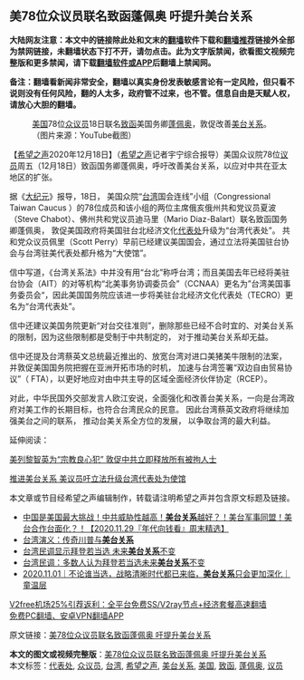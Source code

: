  <h2>美78位众议员联名致函蓬佩奥 吁提升美台关系</h2> <p class="notice"><b>大陆网友注意：本文中的链接除此处和文末的<a href="https://github.com/bannedbook/fanqiang" >翻墙</a>软件下载和<a href="https://github.com/killgcd/justmysocks/blob/master/README.md">翻墙推荐</a>链接外全部为禁网链接，未翻墙状态下打不开，请勿点击。此为文字版禁闻，欲看图文视频完整版和更多禁闻，请下载<a href="https://github.com/bannedbook/fanqiang">翻墙软件或APP</a>后翻墙上禁闻网。</p><p>备注：翻墙看新闻非常安全，翻墙以真实身份发表敏感言论有一定风险，但只看不说则没有任何风险，翻的人太多，政府管不过来，也不管。信息自由是天赋人权，请放心大胆的翻墙。</b></p>  <div class="entry"> <figure><figcaption><a href="https://www.bannedbook.org/bnews/tag/%e7%be%8e%e5%9b%bd/" class="st_tag internal_tag" rel="tag" title="标签 美国 下的日志">美国</a>78位<a href="https://www.bannedbook.org/bnews/tag/%E4%BC%97%E8%AE%AE%E5%91%98/" class="st_tag internal_tag" rel="tag" title="标签 众议员 下的日志">众议员</a>18日联名<a href="https://www.bannedbook.org/bnews/tag/%E8%87%B4%E5%87%BD/" class="st_tag internal_tag" rel="tag" title="标签 致函 下的日志">致函</a>美国务卿<a href="https://www.bannedbook.org/bnews/tag/%E8%93%AC%E4%BD%A9%E5%A5%A5/" class="st_tag internal_tag" rel="tag" title="标签 蓬佩奥 下的日志">蓬佩奥</a>，敦促改善<a href="https://www.bannedbook.org/bnews/tag/%E7%BE%8E%E5%8F%B0%E5%85%B3%E7%B3%BB/" class="st_tag internal_tag" rel="tag" title="标签 美台关系 下的日志">美台关系</a>。（图片来源：YouTube截图）</figcaption></figure> <p>【<span class='wp_keywordlink_affiliate'><a href="https://www.soundofhope.org" title="希望之声" target="_blank">希望之声</a></span>2020年12月18日】（<a href="https://www.bannedbook.org/bnews/tag/%e5%b8%8c%e6%9c%9b%e4%b9%8b%e5%a3%b0/" class="st_tag internal_tag" rel="tag" title="标签 希望之声 下的日志">希望之声</a>记者宇宁综合报导）美国众议院78位<a href="https://www.bannedbook.org/bnews/tag/%e8%ae%ae%e5%91%98/" class="st_tag internal_tag" rel="tag" title="标签 议员 下的日志">议员</a>周五（12月18日）致函国务卿蓬佩奥，呼吁改善美台关系，以应对中共在亚太地区的扩张。</p> <p>据《<span class='wp_keywordlink_affiliate'><a href="http://www.epochtimes.com/" title="大纪元" target="_blank">大纪元</a></span>》报导，18日， 美国众院“<a href="https://www.bannedbook.org/bnews/tag/%e5%8f%b0%e6%b9%be/" class="st_tag internal_tag" rel="tag" title="标签 台湾 下的日志">台湾</a>国会连线”小组（Congressional Taiwan Caucus ）的78位成员和该小组的两位主席俄亥俄州共和党议员夏波（Steve Chabot）、佛州共和党议员迪马里（Mario Diaz-Balart）联名致函国务卿蓬佩奥， 敦促美国政府将美国驻台北经济文化<a href="https://www.bannedbook.org/bnews/tag/%E4%BB%A3%E8%A1%A8%E5%A4%84/" class="st_tag internal_tag" rel="tag" title="标签 代表处 下的日志">代表处</a>升级为“台湾代表处”。 共和党众议员佩里（Scott Perry）早前已经建议美国国会，通过立法将美国驻台协会与台湾驻美代表处都升格为“大使馆”。</p> <p>信中写道，《台湾关系法》中并没有用“台北”称呼台湾；而且美国去年已经将美驻台协会（AIT）的对等机构“北美事务协调委员会”（CCNAA）更名为”台湾美国事务委员会“，因此美国国务院应该进一步将美驻台北经济文化代表处（TECRO）更名为“台湾代表处”。</p>  <p>信中还建议美国务院更新“对台交往准则”，删除那些已经不合时宜的、对美台关系的限制，因为这些限制都是受制于中共制定的， 对于推动美台关系却无益。  </p> <p>信中还提及台湾蔡英文总统最近推出的、放宽台湾对进口美猪美牛限制的法案， 并敦促美国国务院把握在亚洲开拓市场的时机， 加速与台湾签署“双边自由贸易协议”（ FTA），以更好地应对由中共主导的区域全面经济伙伴协定（RCEP）。</p> <p>对此，中华民国外交部发言人欧江安说，全面强化和改善台美关系，一向是台湾政府对美工作的长期目标，也符合台湾民众的民意。 因此台湾蔡英文政府将继续加强美台之间的联系， 推动台美关系全方位的发展， 以争取台湾的最大利益。</p>  <p>延伸阅读：</p> <p><a href="https://www.soundofhope.org/post/902296051">美列黎智英为“宗教良心犯” 敦促中共立即释放所有被拘人士</a></p> <p><a href="https://www.soundofhope.org/post/902296051">推进美台关系 美议员吁立法升级台湾代表处为使馆</a></p>  <p>本文章或节目经希望之声编辑制作，转载请注明希望之声并包含原文标题及链接。</p> <ul class='op-related-articles' title='相关阅读'> <li><a href='https://www.bannedbook.org/bnews/taiwannews/20201129/1439042.html' target='_blank'>中国是美国最大挑战！中共威胁性越高！<b>美台关系</b>越好？！美台军事同盟！美台合作台面化？！【2020.11.29『年代向钱看』周末精选】</a></li> <li><a href='https://www.bannedbook.org/bnews/baitai/20201121/1434626.html' target='_blank'>台湾演义：传奇川普与<b>美台关系</b></a></li> <li><a href='https://www.bannedbook.org/bnews/ssgc/20201108/1427513.html' target='_blank'>台湾民调显示拜登若当选 未来<b>美台关系</b>不变</a></li> <li><a href='https://www.bannedbook.org/bnews/headline/20201107/1427424.html' target='_blank'>台湾民调：多数人认为拜登若当选未来<b>美台关系</b>不变</a></li> <li><a href='https://www.bannedbook.org/bnews/taiwannews/20201101/1423945.html' target='_blank'>2020.11.01｜不论谁当选，战略清晰时代都已来临，<b>美台关系</b>只会更加深化｜童温层</a></li> </ul> <p class="texttj"> <a href="https://github.com/bannedbook/fanqiang/wiki/V2ray%E6%9C%BA%E5%9C%BA" target="_blank">V2free机场25%引荐返利：全平台免费SS/V2ray节点+经济套餐高速翻墙</a><br/> <a href="https://github.com/bannedbook/fanqiang/wiki/%E7%A6%81%E9%97%BB%E7%BD%91%E5%AE%89%E5%8D%93%E7%BF%BB%E5%A2%99%E6%96%B0%E9%97%BBAPP" target="_blank">免费PC翻墙、安卓VPN翻墙APP</a></p><p>原文链接：<a class="src_link"  href="https://www.soundofhope.org/post/455164" target="_blank">美78位众议员联名致函蓬佩奥 吁提升美台关系</a></p><a name='sharetosocial'></a>       <div><b>本文的图文或视频完整版</b>：<a href='https://www.bannedbook.org/bnews/comments/20201219/1450957.html'>美78位众议员联名致函蓬佩奥 吁提升美台关系</a></div>  </div><!--END ENTRY--> <div class="postfooter"> <div>本文标签：<a href="https://www.bannedbook.org/bnews/tag/%E4%BB%A3%E8%A1%A8%E5%A4%84/" rel="tag">代表处</a>, <a href="https://www.bannedbook.org/bnews/tag/%E4%BC%97%E8%AE%AE%E5%91%98/" rel="tag">众议员</a>, <a href="https://www.bannedbook.org/bnews/tag/%e5%8f%b0%e6%b9%be/" rel="tag">台湾</a>, <a href="https://www.bannedbook.org/bnews/tag/%e5%b8%8c%e6%9c%9b%e4%b9%8b%e5%a3%b0/" rel="tag">希望之声</a>, <a href="https://www.bannedbook.org/bnews/tag/%E7%BE%8E%E5%8F%B0%E5%85%B3%E7%B3%BB/" rel="tag">美台关系</a>, <a href="https://www.bannedbook.org/bnews/tag/%e7%be%8e%e5%9b%bd/" rel="tag">美国</a>, <a href="https://www.bannedbook.org/bnews/tag/%E8%87%B4%E5%87%BD/" rel="tag">致函</a>, <a href="https://www.bannedbook.org/bnews/tag/%E8%93%AC%E4%BD%A9%E5%A5%A5/" rel="tag">蓬佩奥</a>, <a href="https://www.bannedbook.org/bnews/tag/%e8%ae%ae%e5%91%98/" rel="tag">议员</a></div>  </div><!--END POSTFOOTER--> 